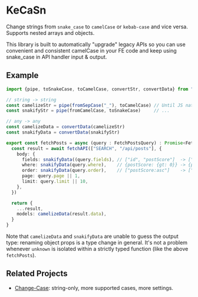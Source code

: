 # KeCaSn

Change strings from `snake_case` to `camelCase` or `kebab-case` and vice versa. 
Supports nested arrays and objects.

This library is built to automatically "upgrade" legacy APIs so you can use convenient and consistent
camelCase in your FE code and keep using snake_case in API handler input & output.

## Example

```ts
import {pipe, toSnakeCase, toCamelCase, convertStr, convertData} from "kecasn"

// string -> string
const camelizeStr = pipe(fromSepCase("_"), toCamelCase) // Until JS natively supports `|>` pipeline operator
const snakifyStr = pipe(fromCamelCase, toSnakeCase)     // ...

// any -> any
const camelizeData = convertData(camelizeStr)
const snakifyData = convertData(snakifyStr)

export const fetchPosts = async (query : FetchPostsQuery) : Promise<FetchPostsResult> => {
  const result = await fetchAPI(["SEARCH", "/api/posts"], {
    body: {
      fields: snakifyData((query.fields), // ["id", "postScore"]  -> ["id", "post_score"]
      where: snakifyData(query.where),    // {postScore: {gt: 0}} -> {post_score: {gt: 18}}
      order: snakifyData(query.order),    // ["postScore:asc"]    -> ["post_score:asc"]
      page: query.page || 1,
      limit: query.limit || 10,
    },
  })

  return {
    ...result,
    models: camelizeData(result.data),
  }
}
```

Note that `camelizeData` and `snakifyData` are unable to guess the output type: renaming object props
is a type change in general. It's not a problem whenever `unknown` is isolated within a strictly typed
function (like the above `fetchPosts`).

## Related Projects

- [Change-Case](https://github.com/blakeembrey/change-case): string-only, more supported cases, more settings.
